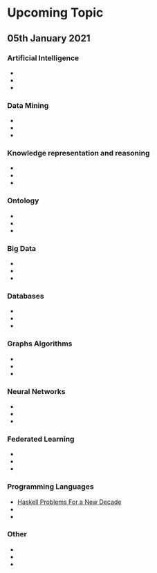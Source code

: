 # Upcoming Topic

## 05th January 2021

### Artificial Intelligence
- 
- 
- 

### Data Mining
- 
- 
- 
### Knowledge representation and reasoning
- 
- 
- 

### Ontology
- 
- 
- 

### Big Data
- 
- 
- 


### Databases
- 
- 
- 

### Graphs Algorithms
- 
- 
- 

### Neural Networks
- 
- 
- 

### Federated Learning
- 
- 
- 

### Programming Languages
- [Haskell Problems For a New Decade](https://www.stephendiehl.com/posts/decade.html)
- 
- 

### Other
- 
- 
- 
